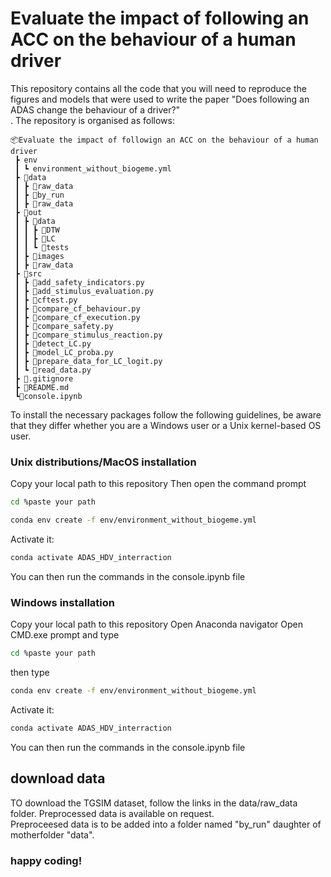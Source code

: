 # Evaluate the impact of following an ACC on the behaviour of a human driver

This repository contains all the code that you will need to reproduce the figures and models that were used to write the paper "Does following an ADAS change the behaviour of a driver?" <br>.
The repository is organised as follows:
```
📦Evaluate the impact of followign an ACC on the behaviour of a human driver
 ┣ env
 ┃ ┗ environment_without_biogeme.yml
 ┣ 📂data
 ┃ ┣ 📂raw_data
 ┃ ┣ 📂by_run
 ┃ ┣ 📂raw_data
 ┣ 📂out
 ┃ ┣ 📂data
 ┃ ┃ ┣ 📂DTW
 ┃ ┃ ┣ 📂LC
 ┃ ┃ ┗ 📂tests
 ┃ ┣ 📂images
 ┃ ┣ 📂raw_data
 ┣ 📂src
 ┃ ┣ 📜add_safety_indicators.py
 ┃ ┣ 📜add_stimulus_evaluation.py
 ┃ ┣ 📜cftest.py
 ┃ ┣ 📜compare_cf_behaviour.py
 ┃ ┣ 📜compare_cf_execution.py
 ┃ ┣ 📜compare_safety.py
 ┃ ┣ 📜compare_stimulus_reaction.py
 ┃ ┣ 📜detect_LC.py
 ┃ ┣ 📜model_LC_proba.py
 ┃ ┣ 📜prepare_data_for_LC_logit.py
 ┃ ┗ 📜read_data.py
 ┣ 📜.gitignore
 ┣ 📜README.md
 ┗📜console.ipynb
```

To install the necessary packages follow the following guidelines, be aware that they differ whether you are a Windows user or a Unix kernel-based OS user.

### Unix distributions/MacOS installation

Copy your local path to this repository
Then open the command prompt
````bash
cd %paste your path
````

````bash
conda env create -f env/environment_without_biogeme.yml
````

Activate it:
````bash
conda activate ADAS_HDV_interraction
````

You can then run the commands in the console.ipynb file 

### Windows installation
Copy your local path to this repository
Open Anaconda navigator
Open CMD.exe prompt and type
````bash
cd %paste your path
````

then type 
````bash
conda env create -f env/environment_without_biogeme.yml
````

Activate it:
````bash
conda activate ADAS_HDV_interraction
````

You can then run the commands in the console.ipynb file 

## download data
TO download the TGSIM dataset, follow the links in the data/raw_data folder. Preprocessed data is available on request.<br>
Preproceesed data is to be added into a folder named "by_run" daughter of motherfolder "data".

### happy coding!